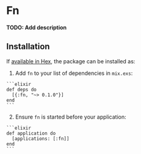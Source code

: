 # Fn

**TODO: Add description**

## Installation

If [available in Hex](https://hex.pm/docs/publish), the package can be installed as:

  1. Add `fn` to your list of dependencies in `mix.exs`:

    ```elixir
    def deps do
      [{:fn, "~> 0.1.0"}]
    end
    ```

  2. Ensure `fn` is started before your application:

    ```elixir
    def application do
      [applications: [:fn]]
    end
    ```

